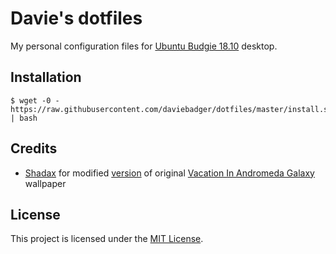 # Davie's dotfiles

My personal configuration files for [Ubuntu Budgie 18.10][Ubuntu Budgie] desktop.

[Ubuntu Budgie]: https://ubuntubudgie.org/

## Installation

```
$ wget -0 - https://raw.githubusercontent.com/daviebadger/dotfiles/master/install.sh | bash
```

## Credits

* [Shadax](https://www.reddit.com/user/Shadax) for modified [version](https://www.reddit.com/r/wallpapers/comments/413ecw/vacation_in_andromeda_galaxy/cyztyyz/) of original [Vacation In Andromeda Galaxy](https://www.reddit.com/r/wallpapers/comments/413ecw/vacation_in_andromeda_galaxy/) wallpaper

## License

This project is licensed under the [MIT License](LICENSE).
